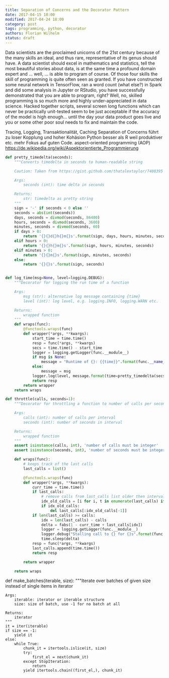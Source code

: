 ```yaml
---
title: Separation of Concerns and the Decorator Pattern
date: 2017-04-15 18:00
modified: 2017-04-24 18:00
category: post
tags: programming, python, decorator
authors: Florian Wilhelm
status: draft
---
```


Data scientists are the proclaimed unicorns of the 21st century  because of the many skills an ideal, and thus rare, representative of its genus should have. A data scientist should excel in mathematics and statistics, tell the most beautiful stories about data, is at the same time a profound domain expert and ... well, ... is able to program of course. Of those four skills the skill of programming is quite often seen as granted. If you have constructed some neural network in TensorFlow, ran a word count (what else?) in Spark and did some analysis in Jupyter or RStudio, you have successfully demonstrated that you are able to program, right? Well, no, skilled programming is so much more and highly under-appreciated in data science. Hacked together scripts, several screen long functions which can never be practically unit-tested seem to be just acceptable if the accuracy of the model is high enough... until the day your data product goes live and you or some other poor soul needs to fix and maintain the code. 
     

  


Tracing, Logging, Transaktionalität, Caching
Separation of Concerns führt zu loser Kopplung und hoher Kohäsion
Python besser als R weil produktiver etc. mehr Fokus auf guten Code.
aspect-oriented programming (AOP) https://de.wikipedia.org/wiki/Aspektorientierte_Programmierung

```python
def pretty_timedelta(seconds):
    """Converts timedelta in seconds to human-readable string

    Caution: Taken from https://gist.github.com/thatalextaylor/7408395

    Args:
        seconds (int): time delta in seconds

    Returns:
        str: timedelta as pretty string
    """
    sign = '-' if seconds < 0 else ''
    seconds = abs(int(seconds))
    days, seconds = divmod(seconds, 86400)
    hours, seconds = divmod(seconds, 3600)
    minutes, seconds = divmod(seconds, 60)
    if days > 0:
        return '{}{}d{}h{}m{}s'.format(sign, days, hours, minutes, seconds)
    elif hours > 0:
        return '{}{}h{}m{}s'.format(sign, hours, minutes, seconds)
    elif minutes > 0:
        return '{}{}m{}s'.format(sign, minutes, seconds)
    else:
        return '{}{}s'.format(sign, seconds)


def log_time(msg=None, level=logging.DEBUG):
    """Decorator for logging the run time of a function

    Args:
        msg (str): alternative log message containing {time}
        level (int): log level, e.g. logging.INFO, logging.WARN etc.

    Returns:
        wrapped function
    """
    def wraps(func):
        @functools.wraps(func)
        def wrapper(*args, **kwargs):
            start_time = time.time()
            resp = func(*args, **kwargs)
            secs = time.time() - start_time
            logger = logging.getLogger(func.__module__)
            if msg is None:
                message = "Runtime of {}: {{time}}".format(func.__name__)
            else:
                message = msg
            logger.log(level, message.format(time=pretty_timedelta(secs)))
            return resp
        return wrapper
    return wraps 
```


```python
def throttle(calls, seconds=1):
    """Decorator for throttling a function to number of calls per seconds

    Args:
        calls (int): number of calls per interval
        seconds (int): number of seconds in interval

    Returns:
        wrapped function
    """
    assert isinstance(calls, int), 'number of calls must be integer'
    assert isinstance(seconds, int), 'number of seconds must be integer'

    def wraps(func):
        # keeps track of the last calls
        last_calls = list()

        @functools.wraps(func)
        def wrapper(*args, **kwargs):
            curr_time = time.time()
            if last_calls:
                # remove calls from last_calls list older then interval in seconds
                idx_old_calls = [i for i, t in enumerate(last_calls) if t < curr_time - seconds]
                if idx_old_calls:
                    del last_calls[:idx_old_calls[-1]]
            if len(last_calls) >= calls:
                idx = len(last_calls) - calls
                delta = fabs(1 - curr_time + last_calls[idx])
                logger = logging.getLogger(func.__module__)
                logger.debug("Stalling call to {} for {}s".format(func.__name__, delta))
                time.sleep(delta)
            resp = func(*args, **kwargs)
            last_calls.append(time.time())
            return resp

        return wrapper

    return wraps
```


def make_batches(iterable, size):
    """Iterate over batches of given size instead of single items in iterator

    Args:
        iterable: iterator or iterable structure
        size: size of batch, use -1 for no batch at all

    Returns:
        iterator
    """
    it = iter(iterable)
    if size == -1:
        yield it
    else:
        while True:
            chunk_it = itertools.islice(it, size)
            try:
                first_el = next(chunk_it)
            except StopIteration:
                return
            yield itertools.chain((first_el,), chunk_it)
